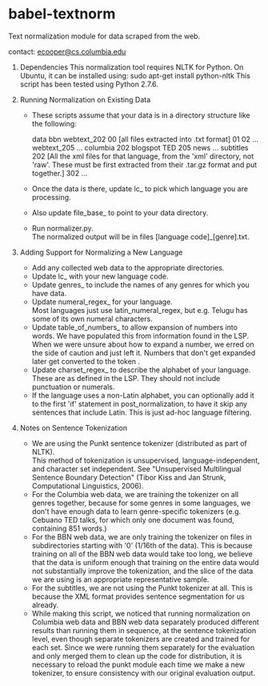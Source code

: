 # babel-textnorm
Text normalization module for data scraped from the web.

contact: ecooper@cs.columbia.edu


1.  Dependencies
    This normalization tool requires NLTK for Python.
    On Ubuntu, it can be installed using:
       sudo apt-get install python-nltk
    This script has been tested using Python 2.7.6.


2.  Running Normalization on Existing Data

    - These scripts assume that your data is in a directory structure like the following:
    
      data 
        bbn
          webtext_202
            00
              [all files extracted into .txt format]
            01
            02
            ...
          webtext_205
          ...
        columbia
          202
            blogspot
            TED
          205
            news
          ...
        subtitles
          202
            [All the xml files for that language, from the 'xml' directory, not 'raw'.
             These must be first extracted from their .tar.gz format and put together.]
          302
          ...
    
    - Once the data is there, update lc_ to pick which language you are processing.
    - Also update file_base_ to point to your data directory.
    - Run normalizer.py.  
      The normalized output will be in files [language code]_[genre].txt.
    

3.  Adding Support for Normalizing a New Language

    - Add any collected web data to the appropriate directories.
    - Update lc_ with your new language code.
    - Update genres_ to include the names of any genres for which you have data.
    - Update numeral_regex_ for your language.  
      Most languages just use latin_numeral_regex, but e.g. Telugu has some of 
      its own numeral characters.
    - Update table_of_numbers_ to allow expansion of numbers into words.
      We have populated this from information found in the LSP.  
      When we were unsure about how to expand a number, we erred on the side of
      caution and just left it.  Numbers that don't get expanded later get 
      converted to the token <NUM>.
    - Update charset_regex_ to describe the alphabet of your language.
      These are as defined in the LSP.  They should not include punctuation or
      numerals.
    - If the language uses a non-Latin alphabet, you can optionally add it to 
      the first 'if' statement in post_normalization, to have it skip any 
      sentences that include Latin.  This is just ad-hoc language filtering.


4.  Notes on Sentence Tokenization

    - We are using the Punkt sentence tokenizer (distributed as part of NLTK).  
      This method of tokenization is unsupervised, language-independent, and 
      character set independent.
      See "Unsupervised Multilingual Sentence Boundary Detection" 
      (Tibor Kiss and Jan Strunk, Computational Linguistics, 2006).
    - For the Columbia web data, we are training the tokenizer on all genres
      together, because for some genres in some languages, we don't have 
      enough data to learn genre-specific tokenizers (e.g. Cebuano TED talks,
      for which only one document was found, containing 851 words.)
    - For the BBN web data, we are only training the tokenizer on files in 
      subdirectories starting with '0' (1/16th of the data).  This is because 
      training on all of the BBN web data would take too long, we believe 
      that the data is uniform enough that training on the entire data would not 
      substantially improve the tokenization, and the slice of the data we are
      using is an appropriate representative sample.
    - For the subtitles, we are not using the Punkt tokenizer at all.  This is 
      because the XML format provides sentence segmentation for us already.
    - While making this script, we noticed that running normalization on
      Columbia web data and BBN web data separately produced different results
      than running them in sequence, at the sentence tokenization level, even 
      though separate tokenizers are created and trained for each set.  Since 
      we were running them separately for the evaluation and only merged them 
      to clean up the code for distribution, it is necessary to reload the punkt
      module each time we make a new tokenizer, to ensure consistency with our
      original evaluation output.
